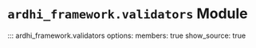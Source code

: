 # `ardhi_framework.validators` Module

::: ardhi_framework.validators
    options:
      members: true
      show_source: true
